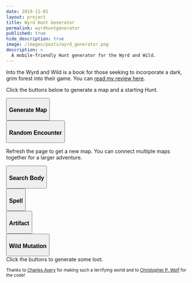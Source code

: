 ```yaml
---
date: 2019-11-01
layout: project
title: Wyrd Hunt Generator
permalink: wyrdhuntgenerator
published: true
hide_description: true
image: /images/posts/wyrd_generator.png
description: >
  A mobile-friendly Hunt generator for the Wyrd and Wild.
---
```


Into the Wyrd and Wild is a book for those seeking to incorporate a dark, grim forest into their game. You can [read my
review here](/david/2019/07/WyrdWild).

Click the buttons below to generate a map and a starting Hunt.

<div id="mainButtons" class="row centerButtons">
  <div class="col-md-6 col-12">
    <button id="downloadBTN" class="btn wyrd-btn" onclick="wy_showMap()">
      <h3 id="locBtn">Generate Map</h3>
    </button>
  </div>
  <div class="col-md-6 col-12">
    <button class="btn wyrd-btn" onclick="wy_nextEncounter()">
      <h3>Random Encounter</h3>
    </button>
  </div>
</div>

<div id="locationCard" class="container generatorCard" style="margin-bottom: 30px;display:none;">
  <p id="huntText"></p>
  <div id="mapIMG"></div>
  <div id="mapNav" class="row centerButtons" style="margin-top:40px;margin-left:0px;">
  <div class="col" style="padding-right: 5px;padding-left: 5px;">
<a class="btn wyrd-btn" href="#loc1"><h3 class="tightSpacing">1</h3></a>
</div>
  <div class="col" style="padding-right: 5px;padding-left: 5px;">
<a class="btn wyrd-btn" href="#loc2"><h3 class="tightSpacing">2</h3></a>
</div>
  <div class="col" style="padding-right: 5px;padding-left: 5px;">
<a class="btn wyrd-btn" href="#loc3"><h3 class="tightSpacing">3</h3></a>
</div>
  <div class="col" style="padding-right: 5px;padding-left: 5px;">
<a class="btn wyrd-btn" href="#loc4"><h3 class="tightSpacing">4</h3></a>
</div>
  <div class="col" style="padding-right: 5px;padding-left: 5px;">
<a class="btn wyrd-btn" href="#loc5"><h3 class="tightSpacing">5</h3></a>
</div>
  <div class="col" style="padding-right: 5px;padding-left: 5px;">
<a class="btn wyrd-btn" href="#loc6"><h3 class="tightSpacing">6</h3></a>
</div>
  <div class="col" style="padding-right: 5px;padding-left: 5px;">
<a class="btn wyrd-btn" href="#loc7"><h3 class="tightSpacing">7</h3></a>
</div>
  <div class="col" style="padding-right: 5px;padding-left: 5px;">
<a class="btn wyrd-btn" href="#loc8"><h3 class="tightSpacing">8</h3></a>
</div>
</div>
  <p id="loc1"></p>
  <p id="loc2"></p>
  <p id="loc3"></p>
  <p id="loc4"></p>
  <p id="loc5"></p>
  <p id="loc6"></p>
  <p id="loc7"></p>
  <p id="loc8"></p>
</div>

 Refresh the page to get a new map. You can connect multiple maps together for a larger adventure.

<div id="encounterCard" class="container generatorCard tightSpacing" style="margin-bottom: 30px;display:none;">
  Click the buttons above to generate locations and encounters
</div>

<div class="row centerButtons">
  <div class="col-md-6 col-12">
    <button class="btn wyrd-btn" onclick="wy_searchBody()">
      <h3>Search Body</h3>
    </button>
  </div>
  <div class="col-md-6 col-12">
    <button class="btn wyrd-btn" onclick="wy_spell()">
      <h3>Spell</h3>
    </button>
  </div>
  <div class="col-md-6 col-12">
    <button class="btn wyrd-btn" onclick="wy_artifact()">
      <h3>Artifact</h3>
    </button>
  </div>
  <div class="col-md-6 col-12">
    <button class="btn wyrd-btn" onclick="wy_mutation()">
      <h3>Wild Mutation</h3>
    </button>
  </div>
</div>

<div class="container generatorCard">
  <div class="row">
    <div class="col tightSpacing" id="lootBox">Click the buttons to generate some loot.</div>
  </div>
</div>

<small>Thanks to <a href="https://twitter.com/CharlieFergaves">Charles Avery</a> for making such a terrifying world and to <a href="http://chrispwolf.com/">Christopher P. Wolf</a> for the code!</small>

<script async src="/assets/generator_resources/wyrdhunt.js" language="javascript" type="text/javascript"></script>